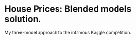 # House Prices: Blended models solution.

My three-model approach to the infamous Kaggle competition.
